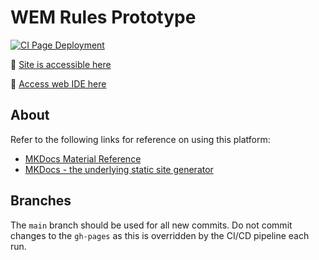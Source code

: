 # WEM Rules Prototype

[![CI Page Deployment](https://github.com/EnerCloud-PoC/wem-rules-prototype/actions/workflows/main.yml/badge.svg)](https://github.com/EnerCloud-PoC/wem-rules-prototype/actions/workflows/main.yml)

🚀 [Site is accessible here](https://enercloud-poc.github.io/wem-rules-prototype/)

🔨 [Access web IDE here](https://github.dev/EnerCloud-PoC/wem-rules-prototype)

## About

Refer to the following links for reference on using this platform:
- [MKDocs Material Reference](https://squidfunk.github.io/mkdocs-material/)
- [MKDocs - the underlying static site generator](https://www.mkdocs.org/)

## Branches

The ```main``` branch should be used for all new commits. Do not commit changes to the ```gh-pages``` as this is overridden by the CI/CD pipeline each run. 
